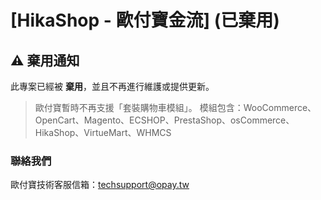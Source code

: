 # [HikaShop - 歐付寶金流] (已棄用)

## ⚠️ 棄用通知

此專案已經被 **棄用**，並且不再進行維護或提供更新。

> 歐付寶暫時不再支援「套裝購物車模組」。
模組包含：WooCommerce、OpenCart、Magento、ECSHOP、PrestaShop、osCommerce、HikaShop、VirtueMart、WHMCS



### 聯絡我們

歐付寶技術客服信箱：[techsupport@opay.tw](techsupport@opay.tw)

